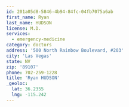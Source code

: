 ```yaml
---
id: 201a05d8-5846-4b94-84fc-04fb7075a6ab
first_name: Ryan
last_name: HUDSON
license: M.D.
services:
  - emergency-medicine
category: doctors
address: '500 North Rainbow Boulevard, #203'
city: 'Las Vegas'
state: NV
zip: '89107'
phone: 702-259-1228
title: 'Ryan HUDSON'
_geoloc:
  lat: 36.2355
  lng: -115.242
---
```

